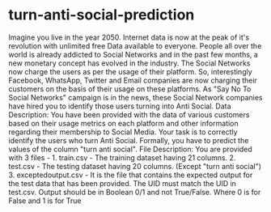 # turn-anti-social-prediction
Imagine you live in the year 2050. Internet data is now at the peak of it's revolution with unlimited free Data available to everyone. People all over the world is already addicted to Social Networks and in the past few months, a new monetary concept has evolved in the industry. The Social Networks now charge the users as per the usage of their platform. So, interestingly Facebook, WhatsApp, Twitter and Email companies are now charging their customers on the basis of their usage on these platforms. As "Say No To Social Networks" campaign is in the news, these Social Network companies have hired you to identify those users turning into Anti Social.
Data Description:
You have been provided with the data of various customers based on their usage metrics on each platform and other information regarding their membership to Social Media. Your task is to correctly identify the users who turn Anti Social. Formally, you have to predict the values of the column "turn anti social".
File Description:
You are provided with 3 files - 1. train.csv - The training dataset having 21 columns. 2. test.csv - The testing dataset having 20 columns. (Except "turn anti social") 3. exceptedoutput.csv - It is the file that contains the expected output for the test data that has been provided. The UID must match the UID in test.csv. Output should be in Boolean 0/1 and not True/False. Where 0 is for False and 1 is for True
